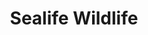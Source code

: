 ---
published: true
show_products: true
title: Sealife Wildlife
unique_id: sealife-wildlife
pdf: Sealifewildlife_2017_NoPrice.pdf
cover: sealife-cover.jpg
topic:
  - Sealife
--- 